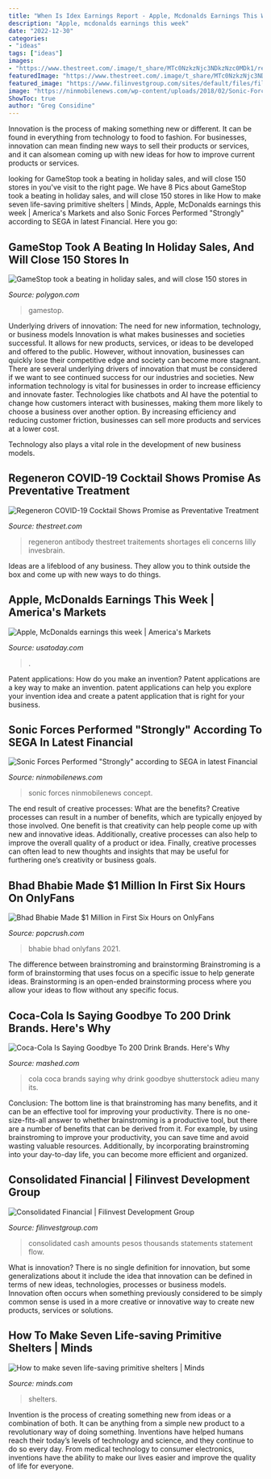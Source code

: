 ```yaml
---
title: "When Is Idex Earnings Report - Apple, Mcdonalds Earnings This Week"
description: "Apple, mcdonalds earnings this week"
date: "2022-12-30"
categories:
- "ideas"
tags: ["ideas"]
images:
- "https://www.thestreet.com/.image/t_share/MTc0NzkzNjc3NDkzNzc0MDk1/regeneron.jpg"
featuredImage: "https://www.thestreet.com/.image/t_share/MTc0NzkzNjc3NDkzNzc0MDk1/regeneron.jpg"
featured_image: "https://www.filinvestgroup.com/sites/default/files/file/content/Consolidated-Statement-of-Cash-Flow-1.jpg"
image: "https://ninmobilenews.com/wp-content/uploads/2018/02/Sonic-Forces_Concept-Art_War-1024x526.jpg"
ShowToc: true
author: "Greg Considine"
---
```



Innovation is the process of making something new or different. It can be found in everything from technology to food to fashion. For businesses, innovation can mean finding new ways to sell their products or services, and it can alsomean coming up with new ideas for how to improve current products or services.

	

		
looking for GameStop took a beating in holiday sales, and will close 150 stores in you've visit to the right page. We have 8 Pics about GameStop took a beating in holiday sales, and will close 150 stores in like How to make seven life-saving primitive shelters | Minds, Apple, McDonalds earnings this week | America&#039;s Markets and also Sonic Forces Performed &quot;Strongly&quot; according to SEGA in latest Financial. Here you go:
		
    
## GameStop Took A Beating In Holiday Sales, And Will Close 150 Stores In

<img loading=lazy src="https://cdn.vox-cdn.com/thumbor/onQkXZ179wj6WuKfuYb42EYflUk=/0x0:1280x720/1600x900/cdn.vox-cdn.com/uploads/chorus_image/image/53892233/gamestop-storefront-photo_1280.0.jpg" onerror="this.onerror=null;this.src='https://tse1.mm.bing.net/th?id=OIP.0EVO4vWr6FsVpO1dudslTgHaEK&amp;pid=15.1';" alt="GameStop took a beating in holiday sales, and will close 150 stores in">

_Source: polygon.com_

>gamestop. 

	

Underlying drivers of innovation: The need for new information, technology, or business models
Innovation is what makes businesses and societies successful. It allows for new products, services, or ideas to be developed and offered to the public. However, without innovation, businesses can quickly lose their competitive edge and society can become more stagnant. There are several underlying drivers of innovation that must be considered if we want to see continued success for our industries and societies.
New information technology is vital for businesses in order to increase efficiency and innovate faster. Technologies like chatbots and AI have the potential to change how customers interact with businesses, making them more likely to choose a business over another option. By increasing efficiency and reducing customer friction, businesses can sell more products and services at a lower cost.

Technology also plays a vital role in the development of new business models.

    
## Regeneron COVID-19 Cocktail Shows Promise As Preventative Treatment

<img loading=lazy src="https://www.thestreet.com/.image/t_share/MTc0NzkzNjc3NDkzNzc0MDk1/regeneron.jpg" onerror="this.onerror=null;this.src='https://tse4.mm.bing.net/th?id=OIP.YHt1Gw8hZoTImcHACZUnrgHaEK&amp;pid=15.1';" alt="Regeneron COVID-19 Cocktail Shows Promise as Preventative Treatment">

_Source: thestreet.com_

>regeneron antibody thestreet traitements shortages eli concerns lilly invesbrain. 

	

Ideas are a lifeblood of any business. They allow you to think outside the box and come up with new ways to do things.

    
## Apple, McDonalds Earnings This Week | America&#039;s Markets

<img loading=lazy src="https://www.gannett-cdn.com/-mm-/40adefa43a2340330a72a63a25166e22cccdb22f/r=500x281&amp;r=x1803&amp;c=3200x1800/local/-/media/USATODAY/USATODAY/2014/07/21/1405941166000-mcdonalds.jpg" onerror="this.onerror=null;this.src='https://tse4.mm.bing.net/th?id=OIP.lwdt3eTDw9i9scz2qbJXQAHaEK&amp;pid=15.1';" alt="Apple, McDonalds earnings this week | America&#039;s Markets">

_Source: usatoday.com_

>. 

	

Patent applications: How do you make an invention?
Patent applications are a key way to make an invention. patent applications can help you explore your invention idea and create a patent application that is right for your business.

    
## Sonic Forces Performed &quot;Strongly&quot; According To SEGA In Latest Financial

<img loading=lazy src="https://ninmobilenews.com/wp-content/uploads/2018/02/Sonic-Forces_Concept-Art_War-1024x526.jpg" onerror="this.onerror=null;this.src='https://tse3.mm.bing.net/th?id=OIP.y2vzLPrDkgCxfnjCYSjHCwHaDz&amp;pid=15.1';" alt="Sonic Forces Performed &quot;Strongly&quot; according to SEGA in latest Financial">

_Source: ninmobilenews.com_

>sonic forces ninmobilenews concept. 

	

The end result of creative processes: What are the benefits?
Creative processes can result in a number of benefits, which are typically enjoyed by those involved. One benefit is that creativity can help people come up with new and innovative ideas. Additionally, creative processes can also help to improve the overall quality of a product or idea. Finally, creative processes can often lead to new thoughts and insights that may be useful for furthering one’s creativity or business goals.

    
## Bhad Bhabie Made $1 Million In First Six Hours On OnlyFans

<img loading=lazy src="https://townsquare.media/site/252/files/2021/04/bhad-bhabie-onlyfans-1-million-e1617383905905.jpg?w=1200&amp;h=0&amp;zc=1&amp;s=0&amp;a=t&amp;q=89" onerror="this.onerror=null;this.src='https://tse2.mm.bing.net/th?id=OIP.pqTnJbjuUS7GzvhfOOpe1QHaE7&amp;pid=15.1';" alt="Bhad Bhabie Made $1 Million in First Six Hours on OnlyFans">

_Source: popcrush.com_

>bhabie bhad onlyfans 2021. 

	

The difference between brainstroming and brainstorming
Brainstroming is a form of brainstorming that uses focus on a specific issue to help generate ideas. Brainstorming is an open-ended brainstorming process where you allow your ideas to flow without any specific focus.

    
## Coca-Cola Is Saying Goodbye To 200 Drink Brands. Here&#039;s Why

<img loading=lazy src="https://img2.mashed.com/img/gallery/coca-cola-is-saying-goodbye-to-200-drink-brands-heres-why/why-is-coca-cola-saying-adieu-to-so-many-of-its-products-1603469477.jpg" onerror="this.onerror=null;this.src='https://tse1.mm.bing.net/th?id=OIP.1E2OmRNKsGouIkDCzYDg8AHaEK&amp;pid=15.1';" alt="Coca-Cola Is Saying Goodbye To 200 Drink Brands. Here&#039;s Why">

_Source: mashed.com_

>cola coca brands saying why drink goodbye shutterstock adieu many its. 

	

Conclusion: The bottom line is that brainstroming has many benefits, and it can be an effective tool for improving your productivity.
There is no one-size-fits-all answer to whether brainstroming is a productive tool, but there are a number of benefits that can be derived from it. For example, by using brainstroming to improve your productivity, you can save time and avoid wasting valuable resources. Additionally, by incorporating brainstroming into your day-to-day life, you can become more efficient and organized.

    
## Consolidated Financial | Filinvest Development Group

<img loading=lazy src="https://www.filinvestgroup.com/sites/default/files/file/content/Consolidated-Statement-of-Cash-Flow-1.jpg" onerror="this.onerror=null;this.src='https://tse1.mm.bing.net/th?id=OIP.C3raYLCz9VX2v1dRZFgaGwHaFu&amp;pid=15.1';" alt="Consolidated Financial | Filinvest Development Group">

_Source: filinvestgroup.com_

>consolidated cash amounts pesos thousands statements statement flow. 

	

What is innovation?
There is no single definition for innovation, but some generalizations about it include the idea that innovation can be defined in terms of new ideas, technologies, processes or business models. Innovation often occurs when something previously considered to be simply common sense is used in a more creative or innovative way to create new products, services or solutions.

    
## How To Make Seven Life-saving Primitive Shelters | Minds

<img loading=lazy src="https://cdn.minds.com/fs/v1/banners/576845680627163136/1462980420" onerror="this.onerror=null;this.src='https://tse3.mm.bing.net/th?id=OIP.u2RebaaxmVIs-7GJA3VqYgHaE7&amp;pid=15.1';" alt="How to make seven life-saving primitive shelters | Minds">

_Source: minds.com_

>shelters. 

	

Invention is the process of creating something new from ideas or a combination of both. It can be anything from a simple new product to a revolutionary way of doing something. Inventions have helped humans reach their today’s levels of technology and science, and they continue to do so every day. From medical technology to consumer electronics, inventions have the ability to make our lives easier and improve the quality of life for everyone.

